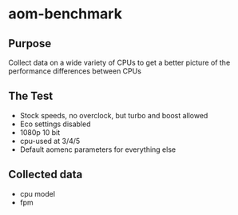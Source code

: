 # aom-benchmark

## Purpose

Collect data on a wide variety of CPUs to get a better picture of the performance differences between CPUs

## The Test

- Stock speeds, no overclock, but turbo and boost allowed
- Eco settings disabled
- 1080p 10 bit
- cpu-used at 3/4/5
- Default aomenc parameters for everything else

## Collected data

- cpu model
- fpm
